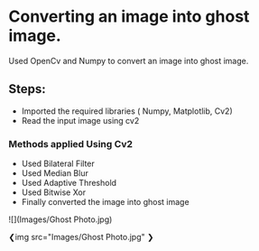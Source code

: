 # Converting an image into ghost image.

Used OpenCv and Numpy to convert an image into ghost image.

## Steps:
* Imported the required libraries ( Numpy, Matplotlib, Cv2)
* Read the input image using cv2

### Methods applied Using Cv2
* Used Bilateral Filter
* Used Median Blur
* Used Adaptive Threshold
* Used Bitwise Xor
* Finally converted the image into ghost image


![](Images/Ghost Photo.jpg)


❮img src="Images/Ghost Photo.jpg" ❯
